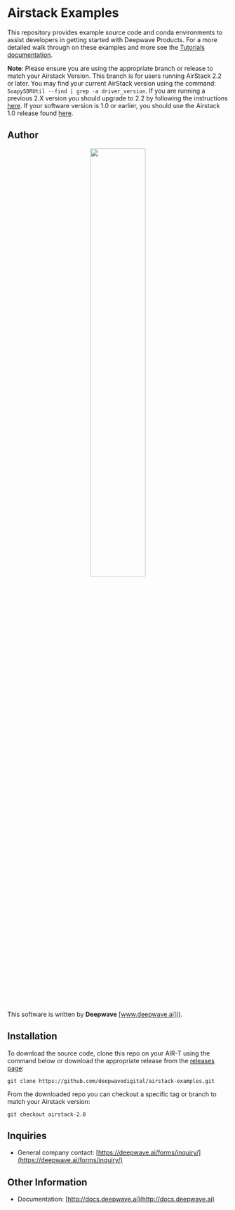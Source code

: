 # Airstack Examples
This repository provides example source code and conda environments to assist developers in getting started with Deepwave Products. For a more detailed walk through on these examples and more see the [Tutorials documentation](https://docs.deepwave.ai/Tutorials/).

**Note**: Please ensure you are using the appropriate branch or release to match your Airstack Version. This branch is for users running AirStack 2.2 or later. You may find your current AirStack version using the command: ```SoapySDRUtil --find | grep -a driver_version```. If you are running a previous 2.X version you should upgrade to 2.2 by following the instructions [here](https://docs.deepwave.ai/AirStack/Core/installation/flash_procedure/). If your software version is 1.0 or earlier, you should use the Airstack 1.0 release found [here](https://github.com/deepwavedigital/airstack-examples/releases/tag/airstack-1.0).

## Author
<p align="center">
<img src="https://deepwavedigital.com/media/images/dwd2_crop_transparent.png" Width="50%" />
</p>

This software is written by **Deepwave** [www.deepwave.ai]().

## Installation
To download the source code, clone this repo on your AIR-T using the command below or download the appropriate release from the [releases page](https://github.com/deepwavedigital/airstack-examples/releases):
```
git clone https://github.com/deepwavedigital/airstack-examples.git
```
From the downloaded repo you can checkout a specific tag or branch to match your Airstack version:
```
git checkout airstack-2.0
```
## Inquiries
* General company contact: [https://deepwave.ai/forms/inquiry/](https://deepwave.ai/forms/inquiry/)
&nbsp;

## Other Information

* Documentation: [http://docs.deepwave.ai](http://docs.deepwave.ai)
